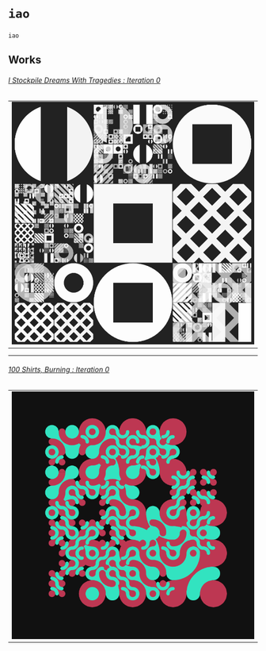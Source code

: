 # `iao`

`iao`

Works
---

###### [I Stockpile Dreams With Tragedies : Iteration 0](https://github.com/abetusk/iao/tree/main/i-stockpile-dreams-with-tragedies_iteration-0)

| |
|---|
| [![I Stockpile Dreams With Tragedies](img/stockpile-dream-tragedies_0.png)](https://github.com/abetusk/iao/tree/main/i-stockpile-dreams-with-tragedies_iteration-0) |

---

###### [100 Shirts, Burning : Iteration 0](https://github.com/abetusk/iao/tree/main/100-shirts-burning_iteration-0)

| |
|---|
| [![100 Shirts, Burning : Iteration 0](img/100shirts_0.png)](https://github.com/abetusk/iao/tree/main/100-shirts-burning_iteration-0) |
